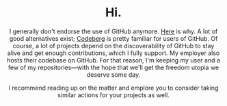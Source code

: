 <h1 align="center">Hi.</h1>

<div align="center">

I generally don't endorse the use of GitHub anymore. [Here](https://giveupgithub.org) is why. A lot of good alternatives exist; [Codeberg](https://codeberg.org/) is pretty familiar for users of GitHub. Of course, a lot of projects depend on the discoverability of GitHub to stay alive and get enough contributions, which I fully support. My employer also hosts their codebase on GitHub. For that reason, I'm keeping my user and a few of my repositories—with the hope that we'll get the freedom utopia we deserve some day.

I recommend reading up on the matter and emplore you to consider taking similar actions for your projects as well.

</div>

